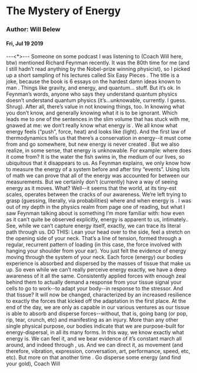 # The Mystery of Energy
### Author: Will Belew
#### Fri, Jul 19 2019
---<*>---
Someone on some podcast I was listening to (Coach Will here, btw) mentioned Richard Feynman recently. It was the 80th time for me (and I still hadn’t read anything by the Nobel-prize winning physicist), so I picked up a short sampling of his lectures called  Six Easy Pieces . The title is a joke, because the book is 6 essays on the  hardest damn ideas known to man . Things like gravity, and energy, and quantum… stuff. But it’s ok.  In Feynman’s words, anyone who says they understand quantum physics  doesn’t understand quantum physics  (it’s...unknowable, currently. I guess. Shrug). After all, there’s value in  not  knowing things, too. In knowing what you don’t know, and generally knowing what it is to be ignorant. Which leads me to one of the sentences in the slim volume that has stuck with me, gnawed at me:  we don’t really know what energy is . We all know what energy feels (“push”, force, heat) and looks like (light). And the first law of thermodynamics tells us that there’s a conservation in energy--it must come from and go somewhere, but new energy is never  created . But we also realize, in some sense, that energy is unknowable. For example: where does it come from? It is the water the fish swims in, the medium of our lives, so ubiquitous that it disappears to us. As Feynman explains, we only know how to measure the energy of a system before and after tiny “events”. Using lots of math we can prove that all of the energy was accounted for between our measurements. But we certainly don’t (currently) have a way of  seeing  energy as it moves. What? Well--it seems that the world, at its tiny-est scales, operates between the cracks of our awareness. We’re left trying to grasp (guessing, literally, via probabilities) where and when energy  is . I was out of my depth in the physics realm from page one of reading, but what  I  saw Feynman talking about is something I’m more familiar with: how even as it can’t quite be observed explicitly, energy is apparent to us, intimately.. See, while we can’t capture energy itself, exactly, we can trace its literal path through us. DO THIS:  Lean your head over to the side, feel a stretch on the opening side of your neck. That’s a line of tension, formed through a regular, recurrent pattern of loading (in this case, the force involved with hanging your shoulder from your ear).  You just felt the  evidence  of energy moving through the system of your neck. Each force (energy) our bodies experience is absorbed and dispersed by the masses of tissue that make us up. So even while we can’t really perceive energy exactly, we have a deep awareness of it all the same. Consistently applied forces with enough zeal behind them to actually demand a response from your tissue signal your cells to go to work--to adapt your body--in response to the stressor. And that tissue? It will now be changed, characterized by an increased resilience to exactly the forces that kicked off the adaptation in the first place. At the end of the day, we are only as  capable  in our various ventures as our tissue is  able  to absorb and disperse forces--without, that is, going  bang  (or pop, rip, tear, crunch, etc) and manifesting as an injury. More than any other single physical purpose, our bodies indicate that  we are purpose-built for energy-dispersal, in all its many forms. In this way, we know exactly what energy is. We can feel it, and we bear evidence of it’s constant march all around, and indeed  through , us. And we can direct it, as movement (and therefore, vibration, expression, conversation, art, performance, speed, etc, etc).  But more on that another time . Go disperse some energy (and find your gold), Coach Will
                        
